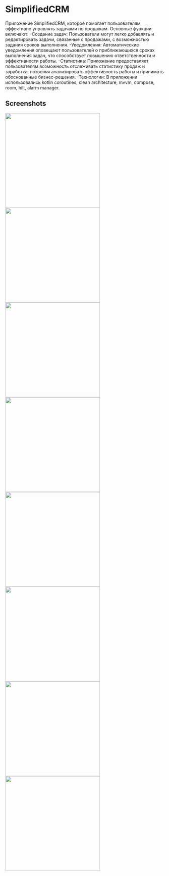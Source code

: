 # SimplifiedCRM
Приложение SimplifiedCRM, которое помогает пользователям эффективно управлять задачами по продажам. Основные функции включают:
-Создание задач: Пользователи могут легко добавлять и редактировать задачи, связанные с продажами, с возможностью задания сроков выполнения.
-Уведомления: Автоматические уведомления оповещают пользователей о приближающихся сроках выполнения задач, что способствует повышению ответственности и эффективности работы.
-Статистика: Приложение предоставляет пользователям возможность отслеживать статистику продаж и заработка, позволяя анализировать эффективность работы и принимать обоснованные бизнес-решения.
-Технологии: В приложении использовались kotlin coroutines, clean architecture, mvvm, compose, room, hilt, alarm manager.
## Screenshots
<img src="https://github.com/user-attachments/assets/a7e5a3b9-84ed-4765-b9bc-335b80d6ced0" alt="" width="300"/>
<img src="https://github.com/user-attachments/assets/d655db6f-9a1f-4538-8ccb-3c42964243c8" alt="" width="300"/>
<img src="https://github.com/user-attachments/assets/046650e9-2f0d-4002-ad88-380d2c06238f" alt="" width="300"/>
<img src="https://github.com/user-attachments/assets/b4fa84f7-62b9-43c8-a859-2fff0843f729" alt="" width="300"/>
<img src="https://github.com/user-attachments/assets/212480d3-b55f-49b9-a03c-6c039655b11c" alt="" width="300"/>
<img src="https://github.com/user-attachments/assets/7726b33a-f910-4421-bbf5-27df7133d296" alt="" width="300"/>
<img src="https://github.com/user-attachments/assets/55797d22-ecc9-4b08-97e6-ae21b240eeda" alt="" width="300"/>
<img src="https://github.com/user-attachments/assets/6a4dc294-72ea-458d-a298-87d5eaa05428" alt="" width="300"/>
